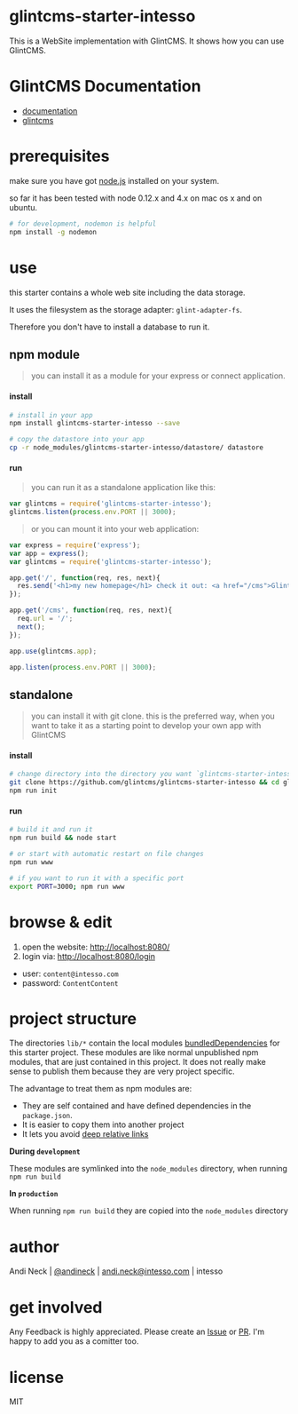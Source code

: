# glintcms-starter-intesso

This is a WebSite implementation with GlintCMS.
It shows how you can use GlintCMS.


# GlintCMS Documentation

- [documentation](https://github.com/glintcms/glintcms)
- [glintcms](http://glintcms.com/)


# prerequisites

make sure you have got [node.js](https://nodejs.org) installed on your system.

so far it has been tested with node 0.12.x and 4.x on mac os x and on ubuntu.

```bash
# for development, nodemon is helpful
npm install -g nodemon
```

# use

this starter contains a whole web site including the data storage.

It uses the filesystem as the storage adapter: `glint-adapter-fs`.

Therefore you don't have to install a database to run it.



## npm module

> you can install it as a module for your express or connect application.

#### install

```bash
# install in your app
npm install glintcms-starter-intesso --save

# copy the datastore into your app
cp -r node_modules/glintcms-starter-intesso/datastore/ datastore
```

#### run

> you can run it as a standalone application like this:

```javascript
var glintcms = require('glintcms-starter-intesso');
glintcms.listen(process.env.PORT || 3000);
```

> or you can mount it into your web application:

```javascript
var express = require('express');
var app = express();
var glintcms = require('glintcms-starter-intesso');

app.get('/', function(req, res, next){
  res.send('<h1>my new homepage</h1> check it out: <a href="/cms">GlintCMS</a>');
});

app.get('/cms', function(req, res, next){
  req.url = '/';
  next();
});

app.use(glintcms.app);

app.listen(process.env.PORT || 3000);
```



## standalone

> you can install it with git clone.
> this is the preferred way, when you want to take it as a starting point to develop your own app with GlintCMS

#### install

```bash
# change directory into the directory you want `glintcms-starter-intesso` to be created
git clone https://github.com/glintcms/glintcms-starter-intesso && cd glintcms-starter-intesso
npm run init
```

#### run

```bash
# build it and run it
npm run build && node start

# or start with automatic restart on file changes
npm run www

# if you want to run it with a specific port
export PORT=3000; npm run www
```


# browse & edit

1. open the website: [http://localhost:8080/](http://localhost:8080/)
2. login via: [http://localhost:8080/login](http://localhost:8080/login)
- user: `content@intesso.com`
- password: `ContentContent`


# project structure

The directories `lib/*` contain the local modules [bundledDependencies](https://docs.npmjs.com/files/package.json#bundleddependencies) for this starter project.
These modules are like normal unpublished npm modules, that are just contained in this project. It does not really make sense to publish them because they are very project specific.

The advantage to treat them as npm modules are:
- They are self contained and have defined dependencies in the `package.json`.
- It is easier to copy them into another project
- It lets you avoid [deep relative links](https://github.com/substack/browserify-handbook#avoiding-)


**During `development`**

These modules are symlinked into the `node_modules` directory, when running `npm run build`


**In `production`**

When running `npm run build` they are copied into the `node_modules` directory


# author

Andi Neck | [@andineck](https://twitter.com/andineck) | andi.neck@intesso.com | intesso


# get involved

Any Feedback is highly appreciated.
Please create an [Issue](https://github.com/glintcms/glintcms-starter-intesso/issues/new) or [PR](https://github.com/glintcms/glintcms-starter-intesso/pulls).
I'm happy to add you as a comitter too.


# license

MIT

